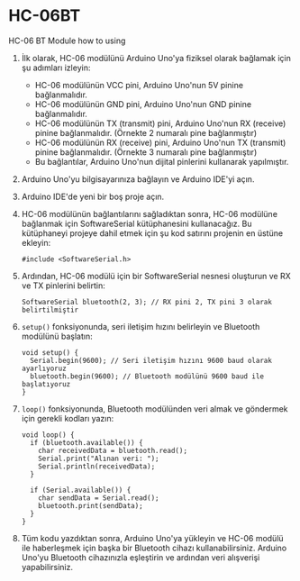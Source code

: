 # HC-06BT
HC-06 BT Module how to using

1. İlk olarak, HC-06 modülünü Arduino Uno'ya fiziksel olarak bağlamak için şu adımları izleyin:
   - HC-06 modülünün VCC pini, Arduino Uno'nun 5V pinine bağlanmalıdır.
   - HC-06 modülünün GND pini, Arduino Uno'nun GND pinine bağlanmalıdır.
   - HC-06 modülünün TX (transmit) pini, Arduino Uno'nun RX (receive) pinine bağlanmalıdır. (Örnekte 2 numaralı pine bağlanmıştır)
   - HC-06 modülünün RX (receive) pini, Arduino Uno'nun TX (transmit) pinine bağlanmalıdır. (Örnekte 3 numaralı pine bağlanmıştır)
   - Bu bağlantılar, Arduino Uno'nun dijital pinlerini kullanarak yapılmıştır.

2. Arduino Uno'yu bilgisayarınıza bağlayın ve Arduino IDE'yi açın.

3. Arduino IDE'de yeni bir boş proje açın.

4. HC-06 modülünün bağlantılarını sağladıktan sonra, HC-06 modülüne bağlanmak için SoftwareSerial kütüphanesini kullanacağız. Bu kütüphaneyi projeye dahil etmek için şu kod satırını projenin en üstüne ekleyin:
   ```
   #include <SoftwareSerial.h>
   ```

5. Ardından, HC-06 modülü için bir SoftwareSerial nesnesi oluşturun ve RX ve TX pinlerini belirtin:
   ```
   SoftwareSerial bluetooth(2, 3); // RX pini 2, TX pini 3 olarak belirtilmiştir
   ```

6. `setup()` fonksiyonunda, seri iletişim hızını belirleyin ve Bluetooth modülünü başlatın:
   ```
   void setup() {
     Serial.begin(9600); // Seri iletişim hızını 9600 baud olarak ayarlıyoruz
     bluetooth.begin(9600); // Bluetooth modülünü 9600 baud ile başlatıyoruz
   }
   ```

7. `loop()` fonksiyonunda, Bluetooth modülünden veri almak ve göndermek için gerekli kodları yazın:
   ```
   void loop() {
     if (bluetooth.available()) {
       char receivedData = bluetooth.read();
       Serial.print("Alınan veri: ");
       Serial.println(receivedData);
     }
     
     if (Serial.available()) {
       char sendData = Serial.read();
       bluetooth.print(sendData);
     }
   }
   ```

8. Tüm kodu yazdıktan sonra, Arduino Uno'ya yükleyin ve HC-06 modülü ile haberleşmek için başka bir Bluetooth cihazı kullanabilirsiniz. Arduino Uno'yu Bluetooth cihazınızla eşleştirin ve ardından veri alışverişi yapabilirsiniz.
